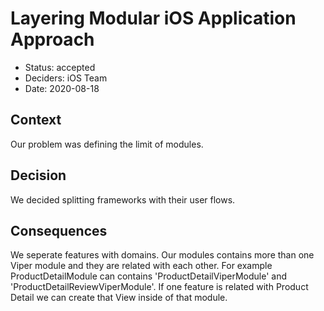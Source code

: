 # Layering Modular iOS Application Approach

* Status: accepted
* Deciders: iOS Team
* Date: 2020-08-18

## Context

Our problem was defining the limit of modules.

## Decision

We decided splitting frameworks with their user flows.

## Consequences

We seperate features with domains. Our modules contains more than one Viper module and they are related with each other. For example ProductDetailModule can contains 'ProductDetailViperModule' and 'ProductDetailReviewViperModule'. If one feature is related with Product Detail we can create that View inside of that module.  
